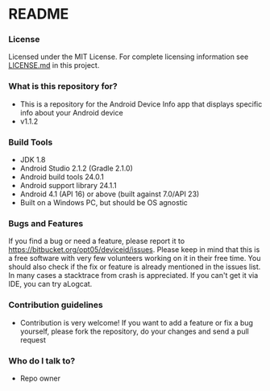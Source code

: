 # README #

### License ###

Licensed under the MIT License. For complete licensing information see [LICENSE.md](https://bitbucket.org/opt05/deviceid/src) in this project.

### What is this repository for? ###

* This is a repository for the Android Device Info app that displays specific info about your Android device
* v1.1.2

### Build Tools ###
* JDK 1.8
* Android Studio 2.1.2 (Gradle 2.1.0)
* Android build tools 24.0.1
* Android support library 24.1.1
* Android 4.1 (API 16) or above (built against 7.0/API 23)
* Built on a Windows PC, but should be OS agnostic

### Bugs and Features ###
If you find a bug or need a feature, please report it to https://bitbucket.org/opt05/deviceid/issues. Please keep in mind that this is a free software with very few volunteers working on it in their free time. You should also check if the fix or feature is already mentioned in the issues list. In many cases a stacktrace from crash is appreciated. If you can't get it via IDE, you can try aLogcat.

### Contribution guidelines ###

* Contribution is very welcome! If you want to add a feature or fix a bug yourself, please fork the repository, do your changes and send a pull request

### Who do I talk to? ###

* Repo owner